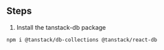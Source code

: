 ## Steps

1. Install the tanstack-db package
```sh
npm i @tanstack/db-collections @tanstack/react-db
```